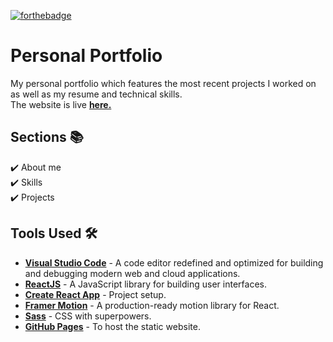 [![forthebadge](https://forthebadge.com/images/badges/60-percent-of-the-time-works-every-time.svg)](https://forthebadge.com)

# Personal Portfolio

My personal portfolio which features the most recent projects I worked on as well as my resume and technical skills. \
The website is live **[here.](http://antonromanenkov.github.io/)**


## Sections 📚
✔️ About me \
✔️ Skills \
✔️ Projects

## Tools Used 🛠️
* [<b>Visual Studio Code</b>](https://code.visualstudio.com) - A code editor redefined and optimized for building and debugging modern web and cloud applications.
* [<b>ReactJS</b>](https://reactjs.org) - A JavaScript library for building user interfaces.
* [<b>Create React App</b>](https://create-react-app.dev) - Project setup.
* [<b>Framer Motion</b>](https://www.framer.com/motion/) - A production-ready motion library for React.
* [<b>Sass</b>](https://sass-lang.com) - CSS with superpowers.
* [<b>GitHub Pages</b>](https://create-react-app.dev/docs/deployment/#github-pages) - To host the static website.
